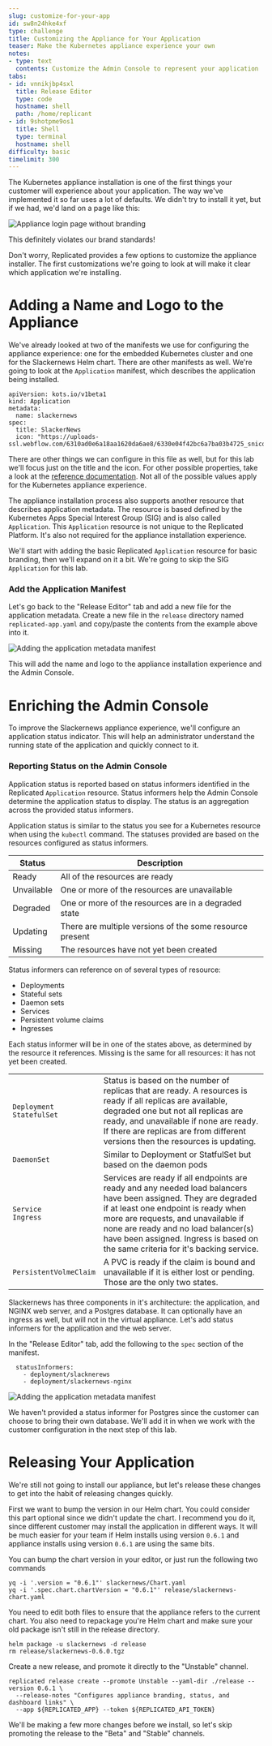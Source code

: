 ```yaml
---
slug: customize-for-your-app
id: sw8n24hke4xf
type: challenge
title: Customizing the Appliance for Your Application
teaser: Make the Kubernetes appliance experience your own
notes:
- type: text
  contents: Customize the Admin Console to represent your application
tabs:
- id: vnnikjbp4sxl
  title: Release Editor
  type: code
  hostname: shell
  path: /home/replicant
- id: 9shotpme9os1
  title: Shell
  type: terminal
  hostname: shell
difficulty: basic
timelimit: 300
---
```


The Kubernetes appliance installation is one of the first things
your customer will experience about your application. The way we've implemented
it so far uses a lot of defaults. We didn't try to install it yet, but if we
had, we'd land on a page like this:

![Appliance login page without branding](../assets/unbranded-admin-console.png)

This definitely violates our brand standards!

Don't worry, Replicated provides a few options to customize the appliance
installer. The first customizations we're going to look at will make it clear
which application we're installing.

Adding a Name and Logo to the Appliance
=======================================

We've already looked at two of the manifests we use for configuring the
appliance experience: one for the embedded Kubernetes cluster and one for the
Slackernews Helm chart. There are other manifests as well. We're going to look
at the `Application` manifest, which describes the application being installed.

```
apiVersion: kots.io/v1beta1
kind: Application
metadata:
  name: slackernews
spec:
  title: SlackerNews
  icon: "https://uploads-ssl.webflow.com/6310ad0e6a18aa1620da6ae8/6330e04f42bc6a7ba03b4725_snicon.png"
```

There are other things we can configure in this file as well, but for this lab
we'll focus just on the title and the icon. For other possible properties, take
a look at the [reference
documentation](https://docs.replicated.com/reference/custom-resource-application).
Not all of the possible values apply for the Kubernetes appliance experience.

The appliance installation process also supports another resource that
describes application metadata. The resource is based defined by the
Kubernetes Apps Special Interest Group (SIG) and is also called `Application`.
This `Application` resource is not unique to the Replicated Platform. It's
also not required for the appliance installation experience.

We'll start with adding the basic Replicated `Application` resource for basic
branding, then we'll expand on it a bit. We're going to skip the SIG
`Application` for this lab.

### Add the Application Manifest

Let's go back to the "Release Editor" tab and add a new file for the
application metadata. Create a new file in the `release` directory named
`replicated-app.yaml` and copy/paste the contents from the example above into
it.

![Adding the application metadata manifest](../assets/adding-application-manifest.png)

This will add the name and logo to the appliance installation experience and
the Admin Console.

Enriching the Admin Console
===========================

To improve the Slackernews appliance experience, we'll configure an
application status indicator. This will help an administrator understand the
running state of the application and quickly connect to it.

### Reporting Status on the Admin Console

Application status is reported based on status informers identified in the
Replicated `Application` resource. Status informers help the Admin Console
determine the application status to display. The status is an aggregation
across the provided status informers.

Application status is similar to the status you see for a Kubernetes
resource when using the `kubectl` command. The statuses provided are based on
the resources configured as status informers.

<table>
<thead>
</tr><th>Status</th><th>Description</th></tr>
</thead>
<tbody>
<tr><td>Ready</td><td>All of the resources are ready</td></tr>
<tr><td>Unvailable</td><td>One or more of the resources are unavailable</td></tr>
<tr><td>Degraded</td><td>One or more of the resources are in a degraded state</td></tr>
<tr><td>Updating</td><td>There are multiple versions of the some resource present</td></tr>
<tr><td>Missing</td><td>The resources have not yet been created</td></tr>
</tbody>
</table>

Status informers can reference on of several types of resource:

* Deployments
* Stateful sets
* Daemon sets
* Services
* Persistent volume claims
* Ingresses

Each status informer will be in one of the states above, as determined by the
resource it references. Missing is the same for all resources: it has not yet
been created.

<table>
<tbody>
<tr><td><code>Deployment</code><br/><code>StatefulSet</code></td><td>Status is based on the number
of replicas that are ready. A resources is ready if all replicas are
available, degraded one but not all replicas are ready, and unavailable if
none are ready. If there are replicas are from different versions then the
resources is updating.</td></tr>
<tr><td><code>DaemonSet</code></td><td>Similar to </code>Deployment</code> or </code>StatfulSet</code> but based on
the daemon pods</td></tr>
<tr><td><code>Service</code><br/><code>Ingress</code></td><td>Services are ready if all endpoints are ready and any
needed load balancers have been assigned. They are degraded if at least one
endpoint is ready when more are requests, and unavailable if none are ready
and no load balancer(s) have been assigned. Ingress is based on the same
criteria for it's backing service.</td></tr>
<tr><td><code>PersistentVolmeClaim</code></td><td>A PVC is ready if the claim is bound and
unavailable if it is either lost or pending. Those are the only two states.</td></tr>
</tbody>
<table>

Slackernews has three components in it's architecture: the application, and
NGINX web server, and a Postgres database. It can optionally have an ingress
as well, but will not in the virtual appliance. Let's add status informers for
the application and the web server.


In the "Release Editor" tab, add the following to the `spec` section of the
manifest.

```
  statusInformers:
    - deployment/slacknerews
    - deployment/slackernews-nginx
```

![Adding the application metadata manifest](../assets/adding-status-informers.png)

We haven't provided a status informer for Postgres since the customer can
choose to bring their own database. We'll add it in when we work with the
customer configuration in the next step of this lab.

Releasing Your Application
==========================

We're still not going to install our appliance, but let's release these
changes to get into the habit of releasing changes quickly.

First we want to bump the version in our Helm chart. You could consider this
part optional since we didn't update the chart. I recommend you do it, since
different customer may install the application in different ways. It will be
much easier for your team if Helm installs using version `0.6.1` and appliance
installs using version `0.6.1` are using the same bits.

You can bump the chart version in your editor, or just run the following two
commands

```
yq -i '.version = "0.6.1"' slackernews/Chart.yaml
yq -i '.spec.chart.chartVersion = "0.6.1"' release/slackernews-chart.yaml
```

You need to edit both files to ensure that the appliance refers to the current
chart. You also need to repackage you're Helm chart and make sure your old
package isn't still in the release directory.

```
helm package -u slackernews -d release
rm release/slackernews-0.6.0.tgz
```

Create a new release, and promote it directly to the "Unstable" channel.

```
replicated release create --promote Unstable --yaml-dir ./release --version 0.6.1 \
  --release-notes "Configures appliance branding, status, and dashboard links" \
  --app ${REPLICATED_APP} --token ${REPLICATED_API_TOKEN}
```

We'll be making a few more changes before we install, so let's skip promoting
the release to the "Beta" and "Stable" channels.
